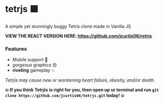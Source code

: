 # tetrjs 🟩

A simple yet stunningly buggy Tetris clone made in Vanilla JS

**VIEW THE REACT VERSION HERE: https://github.com/jcurtis06/retris**

### Features
- Mobile support 📱
- *gorgeous* graphics 😍 
- **riveting** gameplay 💥

*Tetrjis may cause new or worstening heart failure, obesity, and/or death.*

**💥 If you think Tetrjis is right for you, then open up ur terminal and run `git clone https://github.com/jcurtis06/tetrjs.git` today! 💥**
